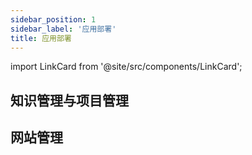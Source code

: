 ```yaml
---
sidebar_position: 1
sidebar_label: '应用部署'
title: 应用部署
---
```


import LinkCard from '@site/src/components/LinkCard';

## 知识管理与项目管理

<LinkCard title="Wiki.js" description="wiki.js是一款开源的知识管理系统，支持markdown语法，具有丰富的插件系统。" to="/services/wikijs-install"></LinkCard>
<LinkCard title="Mattermost" description="Mattermost是一款开源的团队协作工具，类似于Slack，具有团队沟通、项目管理等功能。" to="/services/mattermost-install"></LinkCard>
<LinkCard title="Atlassian" description="Atlassian是一家澳大利亚的软件公司，旗下的Jira、Confluence、Bitbucket等软件是目前主流的项目管理工具。" to="/services/atlassian-install"></LinkCard>

## 网站管理

<LinkCard title="Plausible" description="Plausible是一款开源的网站统计工具，相比于Google Analytics等传统的网站统计工具，Plausible更加注重用户隐私，不会收集用户的个人信息，也不会使用Cookie追踪用户。" to="/services/plausible-install"></LinkCard>
